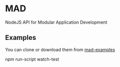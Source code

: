 # MAD
NodeJS API for Modular Application Development

## Examples

You can clone or download them from [mad-examples](https://github.com/carlosjln/mad-examples)

npm run-script watch-test